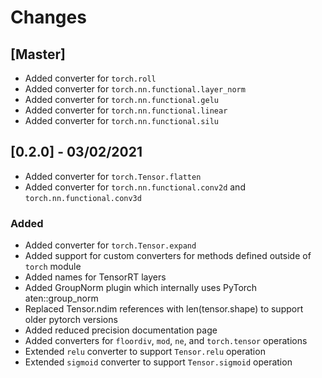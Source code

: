 # Changes

## [Master]

- Added converter for ``torch.roll``
- Added converter for ``torch.nn.functional.layer_norm``
- Added converter for ``torch.nn.functional.gelu``
- Added converter for ``torch.nn.functional.linear``
- Added converter for ``torch.nn.functional.silu``

## [0.2.0] - 03/02/2021

- Added converter for ``torch.Tensor.flatten``
- Added converter for ``torch.nn.functional.conv2d`` and ``torch.nn.functional.conv3d``

### Added 

- Added converter for ``torch.Tensor.expand``
- Added support for custom converters for methods defined outside of ``torch`` module
- Added names for TensorRT layers
- Added GroupNorm plugin which internally uses PyTorch aten::group_norm
- Replaced Tensor.ndim references with len(tensor.shape) to support older pytorch versions
- Added reduced precision documentation page
- Added converters for ``floordiv``, ``mod``, ``ne``, and ``torch.tensor`` operations
- Extended ``relu`` converter to support ``Tensor.relu`` operation
- Extended ``sigmoid`` converter to support ``Tensor.sigmoid`` operation
